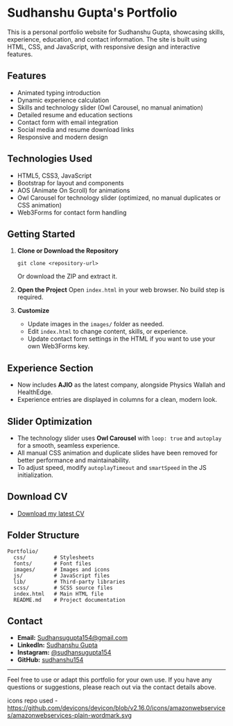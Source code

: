 # Sudhanshu Gupta's Portfolio

This is a personal portfolio website for Sudhanshu Gupta, showcasing skills, experience, education, and contact information. The site is built using HTML, CSS, and JavaScript, with responsive design and interactive features.

## Features
- Animated typing introduction
- Dynamic experience calculation
- Skills and technology slider (Owl Carousel, no manual animation)
- Detailed resume and education sections
- Contact form with email integration
- Social media and resume download links
- Responsive and modern design

## Technologies Used
- HTML5, CSS3, JavaScript
- Bootstrap for layout and components
- AOS (Animate On Scroll) for animations
- Owl Carousel for technology slider (optimized, no manual duplicates or CSS animation)
- Web3Forms for contact form handling

## Getting Started

1. **Clone or Download the Repository**
   ```
   git clone <repository-url>
   ```
   Or download the ZIP and extract it.

2. **Open the Project**
   Open `index.html` in your web browser. No build step is required.

3. **Customize**
   - Update images in the `images/` folder as needed.
   - Edit `index.html` to change content, skills, or experience.
   - Update contact form settings in the HTML if you want to use your own Web3Forms key.

## Experience Section
- Now includes **AJIO** as the latest company, alongside Physics Wallah and HealthEdge.
- Experience entries are displayed in columns for a clean, modern look.

## Slider Optimization
- The technology slider uses **Owl Carousel** with `loop: true` and `autoplay` for a smooth, seamless experience.
- All manual CSS animation and duplicate slides have been removed for better performance and maintainability.
- To adjust speed, modify `autoplayTimeout` and `smartSpeed` in the JS initialization.

## Download CV
- [Download my latest CV](https://drive.google.com/file/d/1ZoXQTf_JQy9BGCunUBol3-Rhx-S0KgBd/view?usp=sharing)

## Folder Structure
```
Portfolio/
  css/         # Stylesheets
  fonts/       # Font files
  images/      # Images and icons
  js/          # JavaScript files
  lib/         # Third-party libraries
  scss/        # SCSS source files
  index.html   # Main HTML file
  README.md    # Project documentation
```

## Contact
- **Email:** Sudhansugupta154@gmail.com
- **LinkedIn:** [Sudhanshu Gupta](https://www.linkedin.com/in/sudhanshu-gupta-815941212/)
- **Instagram:** [@sudhansugupta154](https://www.instagram.com/sudhansugupta154/)
- **GitHub:** [sudhanshu154](https://github.com/sudhanshu154)

---

Feel free to use or adapt this portfolio for your own use. If you have any questions or suggestions, please reach out via the contact details above.

icons repo used - https://github.com/devicons/devicon/blob/v2.16.0/icons/amazonwebservices/amazonwebservices-plain-wordmark.svg
